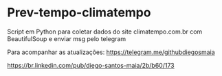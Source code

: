 # Prev-tempo-climatempo
Script em Python para coletar dados do site climatempo.com.br com BeautifulSoup e enviar msg pelo telegram

Para acompanhar as atualizações:
https://telegram.me/githubdiegosmaia

https://br.linkedin.com/pub/diego-santos-maia/2b/b60/173
